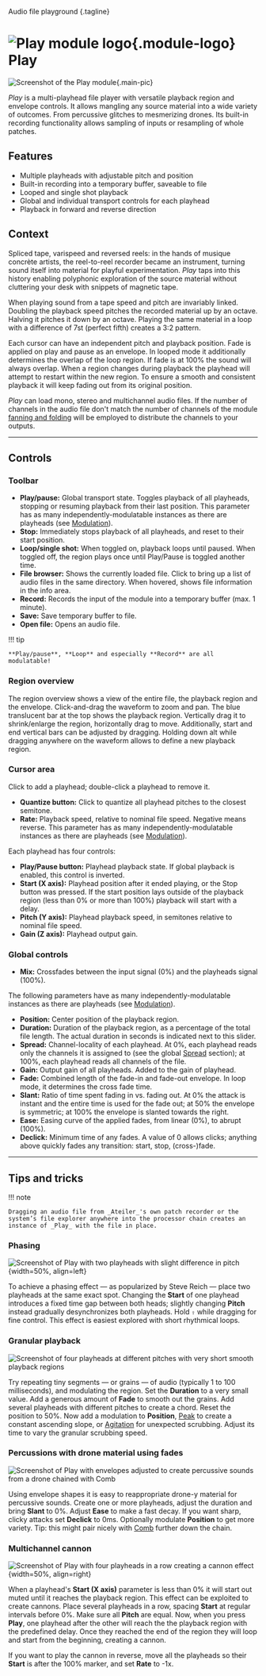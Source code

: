 Audio file playground
{.tagline}

# ![Play module logo](../assets/images/modules/play/play.svg){.module-logo} Play

![Screenshot of the Play module](../assets/images/modules/play/play.png){.main-pic}

_Play_ is a multi-playhead file player with versatile playback region and envelope controls. It allows mangling any source material into a wide variety of outcomes. From percussive glitches to mesmerizing drones. Its built-in recording functionality allows sampling of inputs or resampling of whole patches.

## Features

- Multiple playheads with adjustable pitch and position
- Built-in recording into a temporary buffer, saveable to file
- Looped and single shot playback
- Global and individual transport controls for each playhead
- Playback in forward and reverse direction

## Context

Spliced tape, varispeed and reversed reels: in the hands of musique concrète artists, the reel-to-reel recorder became an instrument, turning sound itself into material for playful experimentation. _Play_ taps into this history enabling polyphonic exploration of the source material without cluttering your desk with snippets of magnetic tape.

When playing sound from a tape speed and pitch are invariably linked. Doubling the playback speed pitches the recorded material up by an octave. Halving it pitches it down by an octave. Playing the same material in a loop with a difference of 7st (perfect fifth) creates a 3:2 pattern.

Each cursor can have an independent pitch and playback position. Fade is applied on play and pause as an envelope. In looped mode it additionally determines the overlap of the loop region. If fade is at 100% the sound will always overlap. When a region changes during playback the playhead will attempt to restart within the new region. To ensure a smooth and consistent playback it will keep fading out from its original position.

_Play_ can load mono, stereo and multichannel audio files. If the number of channels in the audio file don't match the number of channels of the module [fanning and folding](../atelier/multichannel.md#fanning-and-folding) will be employed to distribute the channels to your outputs.

---

## Controls

### Toolbar

- **Play/pause:** Global transport state. Toggles playback of all playheads, stopping or resuming playback from their last position. This parameter has as many independently-modulatable instances as there are playheads (see [Modulation](../atelier/modulation.md)).
- **Stop:** Immediately stops playback of all playheads, and reset to their start position.
- **Loop/single shot:** When toggled on, playback loops until paused. When toggled off, the region plays once until Play/Pause is toggled another time.
- **File browser:** Shows the currently loaded file. Click to bring up a list of audio files in the same directory. When hovered, shows file information in the info area.
- **Record:** Records the input of the module into a temporary buffer (max. 1 minute).
- **Save:** Save temporary buffer to file.
- **Open file:** Opens an audio file.

!!! tip

    **Play/pause**, **Loop** and especially **Record** are all modulatable!

### Region overview

The region overview shows a view of the entire file, the playback region and the envelope. Click-and-drag the waveform to zoom and pan. The blue translucent bar at the top shows the playback region. Vertically drag it to shrink/enlarge the region, horizontally drag to move. Additionally, start and end vertical bars can be adjusted by dragging. Holding down alt while dragging anywhere on the waveform allows to define a new playback region.

### Cursor area

Click to add a playhead; double-click a playhead to remove it.

- **Quantize button:** Click to quantize all playhead pitches to the closest semitone.
- **Rate:** Playback speed, relative to nominal file speed. Negative means reverse. This parameter has as many independently-modulatable instances as there are playheads (see [Modulation](../atelier/modulation.md)).

Each playhead has four controls:

- **Play/Pause button:** Playhead playback state. If global playback is enabled, this control is inverted.
- **Start (X axis):** Playhead position after it ended playing, or the Stop button was pressed. If the start position lays outside of the playback region (less than 0% or more than 100%) playback will start with a delay.
- **Pitch (Y axis):** Playhead playback speed, in semitones relative to nominal file speed.
- **Gain (Z axis):** Playhead output gain.

### Global controls

- **Mix:** Crossfades between the input signal (0%) and the playheads signal (100%).

The following parameters have as many independently-modulatable instances as there are playheads (see [Modulation](../atelier/modulation.md)).

- **Position:** Center position of the playback region.
- **Duration:** Duration of the playback region, as a percentage of the total file length. The actual duration in seconds is indicated next to this slider.
- **Spread:** Channel-locality of each playhead. At 0%, each playhead reads only the channels it is assigned to (see the global [Spread](../atelier/multichannel.md#spread) section); at 100%, each playhead reads all channels of the file.
- **Gain:** Output gain of all playheads. Added to the gain of playhead.
- **Fade:** Combined length of the fade-in and fade-out envelope. In loop mode, it determines the cross fade time.
- **Slant:** Ratio of time spent fading in vs. fading out. At 0% the attack is instant and the entire time is used for the fade out; at 50% the envelope is symmetric; at 100% the envelope is slanted towards the right.
- **Ease:** Easing curve of the applied fades, from linear (0%), to abrupt (100%).
- **Declick:** Minimum time of any fades. A value of 0 allows clicks; anything above quickly fades any transition: start, stop, (cross-)fade.

---

## Tips and tricks

!!! note

    Dragging an audio file from _Ateiler_'s own patch recorder or the system’s file explorer anywhere into the processor chain creates an instance of _Play_ with the file in place.

### Phasing

![Screenshot of Play with two playheads with slight difference in pitch](../assets/images/modules/play/play-tips-phasing-large.png){width=50%, align=left}

To achieve a phasing effect — as popularized by Steve Reich — place two playheads at the same exact spot. Changing the **Start** of one playhead introduces a fixed time gap between both heads; slightly changing **Pitch** instead gradually desynchronizes both playheads. Hold `⇧` while dragging for fine control. This effect is easiest explored with short rhythmical loops.

### Granular playback

![Screenshot of four playheads at different pitches with very short smooth playback regions](../assets/images/modules/play/play-tips-granular-large.png)

Try repeating tiny segments — or grains — of audio (typically 1 to 100 milliseconds), and modulating the region. Set the **Duration** to a very small value. Add a generous amount of **Fade** to smooth out the grains. Add several playheads with different pitches to create a chord. Reset the position to 50%. Now add a modulation to **Position**, [Peak](peak.md) to create a constant ascending slope, or [Agitation](agitation.md) for unexpected scrubbing. Adjust its time to vary the granular scrubbing speed.

### Percussions with drone material using fades

![Screenshot of Play with envelopes adjusted to create percussive sounds from a drone chained with Comb](../assets/images/modules/play/play-tips-percussive-large.png)

Using envelope shapes it is easy to reappropriate drone-y material for percussive sounds. Create one or more playheads, adjust the duration and bring **Slant** to 0%. Adjust **Ease** to make a fast decay. If you want sharp, clicky attacks set **Declick** to 0ms. Optionally modulate **Position** to get more variety. Tip: this might pair nicely with [Comb](comb.md) further down the chain.

### Multichannel cannon

![Screenshot of Play with four playheads in a row creating a cannon effect](../assets/images/modules/play/play-tips-cannon-large.png){width=50%, align=right}

When a playhead's **Start (X axis)** parameter is less than 0% it will start out muted until it reaches the playback region. This effect can be exploited to create cannons. Place several playheads in a row, spacing **Start** at regular intervals before 0%. Make sure all **Pitch** are equal. Now, when you press **Play**, one playhead after the other will reach the the playback region with the predefined delay. Once they reached the end of the region they will loop and start from the beginning, creating a cannon.

If you want to play the cannon in reverse, move all the playheads so their **Start** is after the 100% marker, and set **Rate** to -1x.

